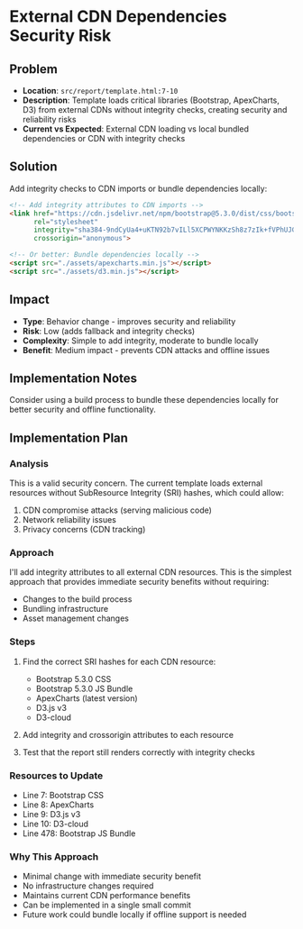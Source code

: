 # External CDN Dependencies Security Risk

## Problem
- **Location**: `src/report/template.html:7-10`
- **Description**: Template loads critical libraries (Bootstrap, ApexCharts, D3) from external CDNs without integrity checks, creating security and reliability risks
- **Current vs Expected**: External CDN loading vs local bundled dependencies or CDN with integrity checks

## Solution
Add integrity checks to CDN imports or bundle dependencies locally:

```html
<!-- Add integrity attributes to CDN imports -->
<link href="https://cdn.jsdelivr.net/npm/bootstrap@5.3.0/dist/css/bootstrap.min.css" 
      rel="stylesheet" 
      integrity="sha384-9ndCyUa4+uKTN92b7vILl5XCPWYNKKzSh8z7zIk+fVPhUJGUrS/LfPLdYtO2dxJ8" 
      crossorigin="anonymous">

<!-- Or better: Bundle dependencies locally -->
<script src="./assets/apexcharts.min.js"></script>
<script src="./assets/d3.min.js"></script>
```

## Impact
- **Type**: Behavior change - improves security and reliability
- **Risk**: Low (adds fallback and integrity checks)
- **Complexity**: Simple to add integrity, moderate to bundle locally
- **Benefit**: Medium impact - prevents CDN attacks and offline issues

## Implementation Notes
Consider using a build process to bundle these dependencies locally for better security and offline functionality.

## Implementation Plan

### Analysis
This is a valid security concern. The current template loads external resources without SubResource Integrity (SRI) hashes, which could allow:
1. CDN compromise attacks (serving malicious code)
2. Network reliability issues
3. Privacy concerns (CDN tracking)

### Approach
I'll add integrity attributes to all external CDN resources. This is the simplest approach that provides immediate security benefits without requiring:
- Changes to the build process
- Bundling infrastructure
- Asset management changes

### Steps
1. Find the correct SRI hashes for each CDN resource:
   - Bootstrap 5.3.0 CSS
   - Bootstrap 5.3.0 JS Bundle
   - ApexCharts (latest version)
   - D3.js v3
   - D3-cloud

2. Add integrity and crossorigin attributes to each resource

3. Test that the report still renders correctly with integrity checks

### Resources to Update
- Line 7: Bootstrap CSS
- Line 8: ApexCharts
- Line 9: D3.js v3
- Line 10: D3-cloud
- Line 478: Bootstrap JS Bundle

### Why This Approach
- Minimal change with immediate security benefit
- No infrastructure changes required
- Maintains current CDN performance benefits
- Can be implemented in a single small commit
- Future work could bundle locally if offline support is needed